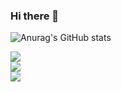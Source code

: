 ### Hi there 👋
![Anurag's GitHub stats](https://github-readme-stats.vercel.app/api?username=deril1709&show_icons=true&theme=tokyonight)

![](https://github-readme-stats.vercel.app/api?username=deril1709=radical&hide_border=false&include_all_commits=false&count_private=false)<br/>
![](https://github-readme-streak-stats.herokuapp.com/?user=deril1709=radical&hide_border=false)<br/>
![](https://github-readme-stats.vercel.app/api/top-langs/?username=deril1709=radical&hide_border=false&include_all_commits=false&count_private=false&layout=compact)





<!--
**richardenrico/richardenrico** is a ✨ _special_ ✨ repository because its `README.md` (this file) appears on your GitHub profile.

Here are some ideas to get you started:

- 🔭 I’m currently working on ...
- 🌱 I’m currently learning ...
- 👯 I’m looking to collaborate on ...
- 🤔 I’m looking for help with ...
- 💬 Ask me about ...
- 📫 How to reach me: ...
- 😄 Pronouns: ...
- ⚡ Fun fact: ...
-->
